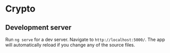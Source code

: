 # Crypto
## Development server
Run `ng serve` for a dev server. Navigate to `http://localhost:5000/`. The app will automatically reload if you change any of the source files.
